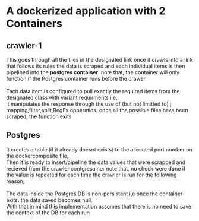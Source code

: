 # A dockerized application with 2 Containers

## crawler-1
This goes through all the files in the designated link
once it crawls into a link that follows its rules
the data is scraped and each individual items is then pipelined into the **postgres container**. note that, the container will only function if the Postgres container runs before the crawer.<br>
<br>
Each data item is configured to pull exactly the required items from the designated class with variant requirments i.e, <br>
it manipulates the response through the use of (but not limitted to) ; mapping,filter,split,RegEx opperatios.
once all the possible files have been scraped, the function exits

## Postgres
It creates a table (if it already doesnt exists) to the allocated port number on the dockercomposite file, <br>
Then it is ready to insert/pipeline the data values that were scrapped and recieved from the crawler contgresainer
note that, no check were done if the value is repeated for each time the crawler is run for the following reason; <br>
<br>
The data inside the Postgres DB is non-persistant i,e once the container exits. the data saved becomes null. <br>
With that in mind this implementation assumes that there is no need to save the context of the DB for each run

